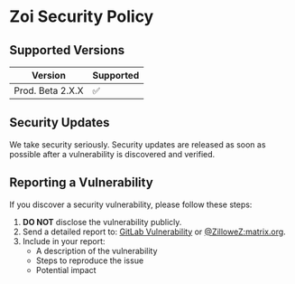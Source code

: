 # Zoi Security Policy

## Supported Versions

| Version           | Supported          |
| ----------------- | ------------------ |
| Prod. Beta 2.X.X  | :white_check_mark: |

## Security Updates

We take security seriously. Security updates are released as soon as possible after a vulnerability is discovered and verified.

## Reporting a Vulnerability

If you discover a security vulnerability, please follow these steps:

1. **DO NOT** disclose the vulnerability publicly.
2. Send a detailed report to: [GitLab Vulnerability](https://gitlab.com/Zillwen/Zusty/Zoi/-/security/vulnerability_report) or [@ZilloweZ:matrix.org](https://matrix.to/#/@ZilloweZ:matrix.org).
3. Include in your report:
   - A description of the vulnerability
   - Steps to reproduce the issue
   - Potential impact
